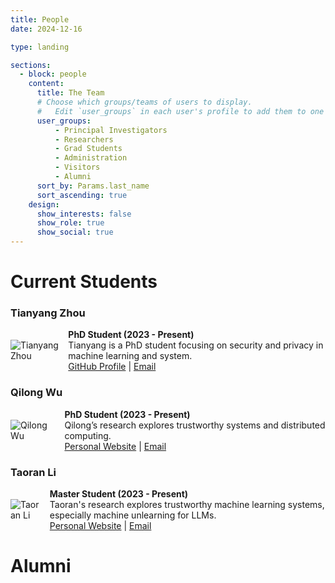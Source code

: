 ```yaml
---
title: People
date: 2024-12-16

type: landing

sections:
  - block: people
    content:
      title: The Team
      # Choose which groups/teams of users to display.
      #   Edit `user_groups` in each user's profile to add them to one or more of these groups.
      user_groups:
          - Principal Investigators
          - Researchers
          - Grad Students
          - Administration
          - Visitors
          - Alumni
      sort_by: Params.last_name
      sort_ascending: true
    design:
      show_interests: false
      show_role: true
      show_social: true
---
```


# Current Students

<h3>Tianyang Zhou</h3>
<div style="display: flex; align-items: center;">
    <img src="/images/tianyang_zhou.jpg" alt="Tianyang Zhou" class="img-cropped" style="margin-right: 15px;">
    <div>
        <strong>PhD Student (2023 - Present)</strong><br>
        Tianyang is a PhD student focusing on security and privacy in machine learning and system.<br>
        <a href="https://github.com/qsdrqs" target="_blank">GitHub Profile</a> |
        <a href="mailto:tz64@illinois.edu" target="_blank">Email</a>
    </div>
</div>

<h3>Qilong Wu</h3>
<div style="display: flex; align-items: center;">
    <img src="/images/qilong_wu.jpg" alt="Qilong Wu" class="img-cropped" style="margin-right: 15px;">
    <div>
        <strong>PhD Student (2023 - Present)</strong><br>
        Qilong’s research explores trustworthy systems and distributed computing.<br>
        <a href="https://www.qilongwu.com/" target="_blank">Personal Website</a> |
        <a href="mailto:qilong3@illinois.edu" target="_blank">Email</a>
    </div>
</div>

<h3>Taoran Li</h3>
<div style="display: flex; align-items: center;">
    <img src="/images/taoran_li.jpg" alt="Taoran Li" class="img-cropped" style="margin-right: 15px;">
    <div>
        <strong>Master Student (2023 - Present)</strong><br>
        Taoran's research explores trustworthy machine learning systems, especially machine unlearning for LLMs.<br>
        <a href="https://taoranl2.github.io" target="_blank">Personal Website</a> |
        <a href="mailto:taoranl2@illinois.edu" target="_blank">Email</a>
    </div>
</div>

# Alumni
